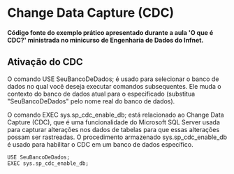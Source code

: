 # Change Data Capture (CDC)

#### Código fonte do exemplo prático apresentado durante a aula 'O que é CDC?' ministrada no minicurso de Engenharia de Dados do Infnet.

## Ativação do CDC

O comando USE SeuBancoDeDados; é usado para selecionar o banco de dados no qual você deseja executar comandos subsequentes. Ele muda o contexto do banco de dados atual para o especificado (substitua "SeuBancoDeDados" pelo nome real do banco de dados).

O comando EXEC sys.sp_cdc_enable_db; está relacionado ao Change Data Capture (CDC), que é uma funcionalidade do Microsoft SQL Server usada para capturar alterações nos dados de tabelas para que essas alterações possam ser rastreadas. O procedimento armazenado sys.sp_cdc_enable_db é usado para habilitar o CDC em um banco de dados específico.

```
USE SeuBancoDeDados;
EXEC sys.sp_cdc_enable_db;
```
